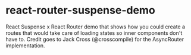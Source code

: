 # react-router-suspense-demo


React Suspense x React Router demo that shows how you could create a routes that would take care of loading states so inner components don't have to. Credit goes to Jack Cross (@crosscompile) for the AsyncRouter implementation.
